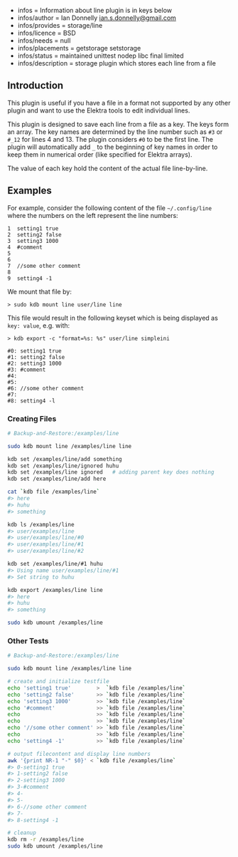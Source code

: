 - infos = Information about line plugin is in keys below
- infos/author = Ian Donnelly <ian.s.donnelly@gmail.com>
- infos/provides = storage/line
- infos/licence = BSD
- infos/needs = null
- infos/placements = getstorage setstorage
- infos/status = maintained unittest nodep libc final limited
- infos/description = storage plugin which stores each line from a file

## Introduction

This plugin is useful if you have a file in a format not supported
by any other plugin and want to use the Elektra tools to edit
individual lines.

This plugin is designed to save each line from a file as a key.
The keys form an array. The key names are determined by the
line number such as `#3` or `#_12` for lines 4 and 13.
The plugin considers `#0` to be the first line.
The plugin will automatically add `_` to the beginning
of key names in order to keep them in numerical order (like specified
for Elektra arrays).

The value of each key hold the content of the actual file line-by-line.

## Examples

For example, consider the following content of the file `~/.config/line` where the
numbers on the left represent the line numbers:

    1  setting1 true
    2  setting2 false
    3  setting3 1000
    4  #comment
    5
    6
    7  //some other comment
    8
    9  setting4 -1

We mount that file by:

    > sudo kdb mount line user/line line

This file would result in the following keyset which is being displayed as
`key: value`, e.g. with:

    > kdb export -c "format=%s: %s" user/line simpleini

    #0: setting1 true
    #1: setting2 false
    #2: setting3 1000
    #3: #comment
    #4:
    #5:
    #6: //some other comment
    #7:
    #8: setting4 -l

### Creating Files


```sh
# Backup-and-Restore:/examples/line

sudo kdb mount line /examples/line line

kdb set /examples/line/add something
kdb set /examples/line/ignored huhu
kdb set /examples/line ignored   # adding parent key does nothing
kdb set /examples/line/add here

cat `kdb file /examples/line`
#> here
#> huhu
#> something

kdb ls /examples/line
#> user/examples/line
#> user/examples/line/#0
#> user/examples/line/#1
#> user/examples/line/#2

kdb set /examples/line/#1 huhu
#> Using name user/examples/line/#1
#> Set string to huhu

kdb export /examples/line line
#> here
#> huhu
#> something

sudo kdb umount /examples/line
```


### Other Tests

```sh
# Backup-and-Restore:/examples/line

sudo kdb mount line /examples/line line

# create and initialize testfile
echo 'setting1 true'        >  `kdb file /examples/line`
echo 'setting2 false'       >> `kdb file /examples/line`
echo 'setting3 1000'        >> `kdb file /examples/line`
echo '#comment'             >> `kdb file /examples/line`
echo                        >> `kdb file /examples/line`
echo                        >> `kdb file /examples/line`
echo '//some other comment' >> `kdb file /examples/line`
echo                        >> `kdb file /examples/line`
echo 'setting4 -1'          >> `kdb file /examples/line`

# output filecontent and display line numbers
awk '{print NR-1 "-" $0}' < `kdb file /examples/line`
#> 0-setting1 true
#> 1-setting2 false
#> 2-setting3 1000
#> 3-#comment
#> 4-
#> 5-
#> 6-//some other comment
#> 7-
#> 8-setting4 -1

# cleanup
kdb rm -r /examples/line
sudo kdb umount /examples/line
```
